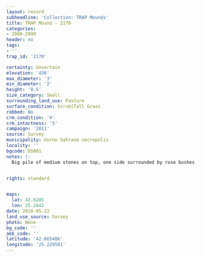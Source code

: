 ```yaml
---
layout: record
subheadline: 'Collection: TRAP Mounds'
title: TRAP Mound - 2170
categories:
- 2000-2999
header: no
tags:
- ''
trap_id: '2170'

certainty: Uncertain
elevation: '436'
max_diameter: '3'
min_diameter: '2'
height: '0.5'
size_category: Small
surrounding_land_use: Pasture
surface_condition: Scrub|Tall Grass
robbed: No
crm_condition: '4'
crm_intactness: '5'
campaign: '2011'
source: Survey
municipality: Gorno Sahrane necropolis
locality: ''
bgcode: DS001
notes: |-
  Big pile of medium stones on top, one side surrounded by rose bushes.


rights: standard


maps:
  lat: 42.6285
  lon: 25.2442
date: 2018-05-22
land_use_source: Survey
photo: None
bg_code: ''
akb_code: ''
latitude: '42.665486'
longitude: '25.229501'
---
```

